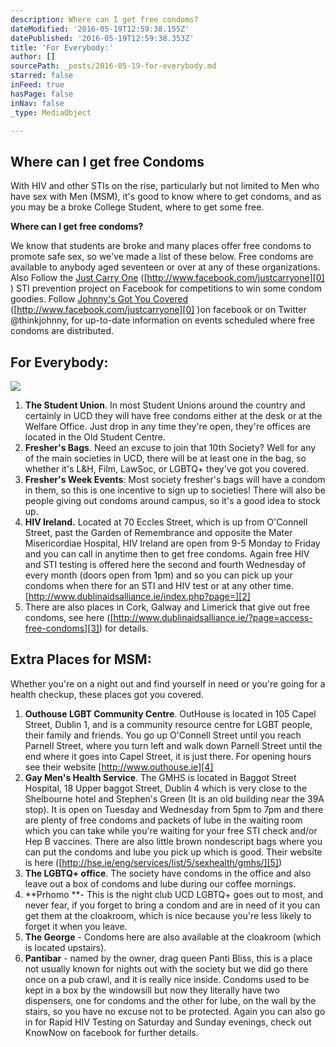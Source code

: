 ```yaml
---
description: Where can I get free condoms?
dateModified: '2016-05-19T12:59:38.155Z'
datePublished: '2016-05-19T12:59:38.353Z'
title: 'For Everybody:'
author: []
sourcePath: _posts/2016-05-19-for-everybody.md
starred: false
inFeed: true
hasPage: false
inNav: false
_type: MediaObject

---
```

<article style=""><h1>Where can I get free Condoms</h1><p>With HIV and other STIs on the rise, particularly but not limited to Men who have sex with Men (MSM), it's good to know where to get condoms, and as you may be a broke College Student, where to get some free. </p></article>

**Where can I get free condoms?**

We know that students are broke and many places offer free condoms to promote safe sex, so we've made a list of these below. Free condoms are available to anybody aged seventeen or over at any of these organizations. Also Follow the [Just Carry One][0] ([http://www.facebook.com/justcarryone][0] ) STI prevention project on Facebook for competitions to win some condom goodies. Follow [Johnny's Got You Covered][1] ([http://www.facebook.com/justcarryone][0] )on facebook or on Twitter @thinkjohnny, for up-to-date information on events scheduled where free condoms are distributed.

## For Everybody:
![](https://the-grid-user-content.s3-us-west-2.amazonaws.com/1864f5e1-ea0b-4a17-8237-cbfc54a31eb7.png)

1. **The Student Union**. In most Student Unions around the country and certainly in UCD they will have free condoms either at the desk or at the Welfare Office. Just drop in any time they're open, they're offices are located in the Old Student Centre.
2. **Fresher's Bags**. Need an excuse to join that 10th Society? Well for any of the main societies in UCD, there will be at least one in the bag, so whether it's L&H, Film, LawSoc, or LGBTQ+ they've got you covered.
3. **Fresher's Week Events**: Most society fresher's bags will have a condom in them, so this is one incentive to sign up to societies! There will also be people giving out condoms around campus, so it's a good idea to stock up.
4. **HIV Ireland.** Located at 70 Eccles Street, which is up from O'Connell Street, past the Garden of Remembrance and opposite the Mater Misericordiae Hospital, HIV Ireland are open from 9-5 Monday to Friday and you can call in anytime then to get free condoms. Again free HIV and STI testing is offered here the second and fourth Wednesday of every month (doors open from 1pm) and so you can pick up your condoms when there for an STI and HIV test or at any other time. [http://www.dublinaidsalliance.ie/index.php?page=][2]
5. There are also places in Cork, Galway and Limerick that give out free condoms, see here ([http://www.dublinaidsalliance.ie/?page=access-free-condoms][3]) for details.

## Extra Places for MSM:

Whether you're on a night out and find yourself in need or you're going for a health checkup, these places got you covered.

1. **Outhouse LGBT Community Centre**. OutHouse is located in 105 Capel Street, Dublin 1, and is a community resource centre for LGBT people, their family and friends. You go up O'Connell Street until you reach Parnell Street, where you turn left and walk down Parnell Street until the end where it goes into Capel Street, it is just there. For opening hours see their website [http://www.outhouse.ie][4]
2. **Gay Men's Health Service**. The GMHS is located in Baggot Street Hospital, 18 Upper baggot Street, Dublin 4 which is very close to the Shelbourne hotel and Stephen's Green (It is an old building near the 39A stop). It is open on Tuesday and Wednesday from 5pm to 7pm and there are plenty of free condoms and packets of lube in the waiting room which you can take while you're waiting for your free STI check and/or Hep B vaccines. There are also little brown nondescript bags where you can put the condoms and lube you pick up which is good. Their website is here ([http://hse.ie/eng/services/list/5/sexhealth/gmhs/][5])
3. **The LGBTQ+ office**. The society have condoms in the office and also leave out a box of condoms and lube during our coffee mornings.
4. **Prhomo **- This is the night club UCD LGBTQ+ goes out to most, and never fear, if you forget to bring a condom and are in need of it you can get them at the cloakroom, which is nice because you're less likely to forget it when you leave.
5. **The George** - Condoms here are also available at the cloakroom (which is located upstairs).
6. **Pantibar** - named by the owner, drag queen Panti Bliss, this is a place not usually known for nights out with the society but we did go there once on a pub crawl, and it is really nice inside. Condoms used to be kept in a box by the windowsill but now they literally have two dispensers, one for condoms and the other for lube, on the wall by the stairs, so you have no excuse not to be protected. Again you can also go in for Rapid HIV Testing on Saturday and Sunday evenings, check out KnowNow on facebook for further details.

[0]: http://www.facebook.com/justcarryone
[1]: http://www.facebook.com/thinkjohnny
[2]: http://www.dublinaidsalliance.ie/index.php?page=
[3]: http://www.dublinaidsalliance.ie/?page=access-free-condoms
[4]: http://www.outhouse.ie/
[5]: http://hse.ie/eng/services/list/5/sexhealth/gmhs/